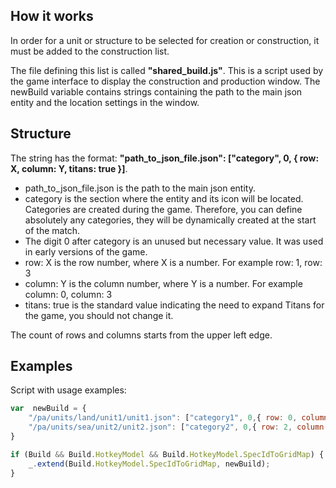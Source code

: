 ## How it works

In order for a unit or structure to be selected for creation or construction, it must be added to the construction list.

The file defining this list is called **"shared_build.js"**. This is a script used by the game interface to display the construction and production window. The newBuild variable contains strings containing the path to the main json entity and the location settings in the window.

## Structure

The string has the format: **"path_to_json_file.json": ["category", 0, { row: X, column: Y, titans: true }]**.

- path_to_json_file.json is the path to the main json entity.
- category is the section where the entity and its icon will be located. Categories are created during the game. Therefore, you can define absolutely any categories, they will be dynamically created at the start of the match.
- The digit 0 after category is an unused but necessary value. It was used in early versions of the game.
- row: X is the row number, where X is a number. For example row: 1, row: 3
- column: Y is the column number, where Y is a number. For example column: 0, column: 3
- titans: true is the standard value indicating the need to expand Titans for the game, you should not change it.

The count of rows and columns starts from the upper left edge.

## Examples

Script with usage examples:

```js
var  newBuild = {
    "/pa/units/land/unit1/unit1.json": ["category1", 0,{ row: 0, column: 4, titans: true }],
    "/pa/units/sea/unit2/unit2.json": ["category2", 0,{ row: 2, column: 2, titans: true }],
}

if (Build && Build.HotkeyModel && Build.HotkeyModel.SpecIdToGridMap) {
    _.extend(Build.HotkeyModel.SpecIdToGridMap, newBuild);
}
```
